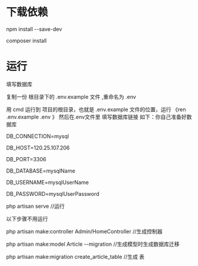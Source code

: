 
<h1>下载依赖</h1>

<p>npm install --save-dev</p>

<p>composer  install</p>

<h1>运行</h1>

<p>填写数据库</p>

复制一份 根目录下的 .env.example 文件 ,重命名为 .env

<p>用 cmd 运行到 项目的根目录，也就是 .env.example 文件的位置，运行 《ren .env.example .env 》 然后在.env文件里 填写数据库链接 如下：你自己准备好数据库</p>
           
<p>DB_CONNECTION=mysql</p>
<p>DB_HOST=120.25.107.206</p>
<p>DB_PORT=3306</p>
<p>DB_DATABASE=mysqlName</p>
<p>DB_USERNAME=mysqlUserName</p>
<p>DB_PASSWORD=mysqlUserPassword</p>
<p>php artisan serve //运行</p>


<p>以下步骤不用运行</p>

<p>php artisan make:controller Admin/HomeController   //生成控制器</p>

<p>php artisan make:model Article  --migration    //生成模型时生成数据库迁移</p>

<p>php artisan make:migration create_article_table    //生成 表</p>
